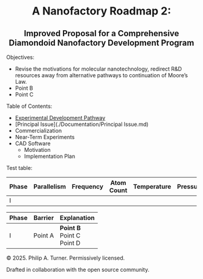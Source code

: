 <div align="center">

# A Nanofactory Roadmap 2:

## Improved Proposal for a Comprehensive Diamondoid Nanofactory Development Program

</div>

Objectives:
- Revise the motivations for molecular nanotechnology, redirect R&D resources away from alternative pathways to continuation of Moore’s Law.
- Point B
- Point C

Table of Contents:
- [Experimental Development Pathway](./Documentation/Experimental%20Development%20Pathway.md)
- [Principal Issue](./Documentation/Principal Issue.md)
- Commercialization
- Near-Term Experiments
- CAD Software
  - Motivation
  - Implementation Plan

Test table:

| Phase | Parallelism | Frequency | Atom Count | Temperature | Pressure |
| ----- | ----------- | --------- | ---------- | ----------- | -------- |
| I     |             |           |            |             |          |

| Phase | Barrier | Explanation |
| ----- | ------- | ----------- |
| I     | Point A | <b>Point B</b><br>Point C<br>Point D |

© 2025. Philip A. Turner. Permissively licensed.

Drafted in collaboration with the open source community.
